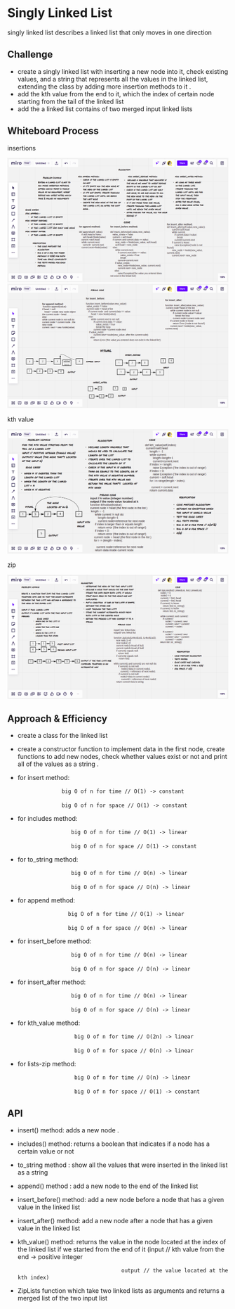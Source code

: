 # Singly Linked List
singly linked list describes a linked list that only moves in one direction

## Challenge
- create a singly linked list with inserting a new node into it, check existing values, and a string that represents all the values in the linked list, extending the class by adding more insertion methods to it .
- add the kth value from the end to it, which the index of certain node starting from the tail of the linked list
- add the a linked list contains of two merged input linked lists

## Whiteboard Process
insertions

![linkedlist1](linked_list1.png)
![linkedlist2](linked_list2.png)

kth value

![kth_value](kth_value.png)

zip

![zip](linked-list-zip.png)

## Approach & Efficiency
- create a class for the linked list
- create a constructor function to implement data in the first node, create functions to add new nodes, check whether values exist or not and print all of the values as a string .
- for insert method:

                    big O of n for time // O(1) -> constant

                    big O of n for space // O(1) -> constant

- for includes method:

                       big O of n for time // O(1) -> linear

                       big O of n for space // O(1) -> constant

-  for to_string method:

                        big O of n for time // O(n) -> linear

                        big O of n for space // O(n) -> linear
-  for append method:

                       big O of n for time // O(1) -> linear

                       big O of n for space // O(n) -> linear

-  for insert_before method:

                        big O of n for time // O(n) -> linear

                        big O of n for space // O(n) -> linear
-  for insert_after method:

                        big O of n for time // O(n) -> linear

                        big O of n for space // O(n) -> linear

- for kth_value method:

                        big O of n for time // O(2n) -> linear

                        big O of n for space // O(n) -> linear

- for lists-zip method:

                        big O of n for time // O(n) -> linear

                        big O of n for space // O(1) -> constant


## API
- insert() method: adds a new node .
- includes() method: returns a boolean that indicates if a node has a certain value or not
- to_string method : show all the values that were inserted in the linked list as a string
- append() method : add a new node to the end of the linked list
- insert_before() method: add a new node before a node that has a given value in the linked list
- insert_after() method: add a new node after a node that has a given value in the linked list
- kth_value() method: returns the value in the node located at the index of the linked list if we started from the end of it (input // kth value from the end -> positive integer

                                       output // the value located at the kth index)

- ZipLists function which take two linked lists as arguments and returns a merged list of the two input list
